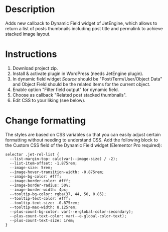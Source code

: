 # Description
Adds new callback to Dynamic Field widget of JetEngine, which allows to return a list of posts thumbnails including post title and permalink to achieve stacked image layout.

# Instructions
1. Download project zip.
2. Install & activate plugin in WordPress (needs JetEngine plugin).
3. In dynamic field widget *Source* should be "Post/Term/User/Object Data" and Object Field should be the related items for the current object.
4. Enable option "Filter field output" for dynamic field.
5. Choose as callback "Related post stacked thumbnails".
6. Edit CSS to your liking (see below).

# Change formatting
The styles are based on CSS variables so that you can easily adjust certain formatting without needing to understand CSS. Add the following block to the Custom CSS field of the Dynamic Field widget (Elementor Pro required):

```
selector .jet-rel-list {
  --list-margin-top: calc(var(--image-size) / -2);
  --list-item-offset: -1.875rem;
  --image-size: 5rem;
  --image-hover-transition-width: -0.875rem;
  --image-bg-color: #fff;
  --image-border-color: #fff;
  --image-border-radius: 50%;
  --image-border-width: 4px;
  --tooltip-bg-color: rgba(37, 44, 50, 0.85);
  --tooltip-text-color: #fff;
  --tooltip-text-size: -0.875rem;
  --tooltip-max-width: 8.125rem;
  --plus-count-bg-color: var(--e-global-color-secondary);
  --plus-count-text-color: var(--e-global-color-text);
  --plus-count-text-size: 1rem;
}
```
